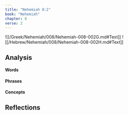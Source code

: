 ```yaml
---
title: "Nehemiah 8:2"
book: "Nehemiah"
chapter: 8
verse: 2
---
```

![[/Greek/Nehemiah/008/Nehemiah-008-002G.md#Text]]
![[/Hebrew/Nehemiah/008/Nehemiah-008-002H.md#Text]]

## Analysis

#### Words

#### Phrases

#### Concepts

## Reflections
